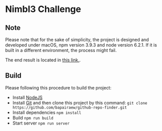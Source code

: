 # Nimbl3 Challenge

## Note
Please note that for the sake of simplicity, the project is designed and developed under macOS, npm version 3.9.3 and node version 6.2.1. If it is built in a different environment, the process might fail.

The end result is located in [this link.](http://nimbl3-challenge.herokuapp.com).

## Build
Please following this procedure to build the project:
- Install [NodeJS](https://nodejs.org/en/)
- Install [Git](https://git-scm.com/) and then clone this project by this command: `git clone https://github.com/bapairaew/github-repo-finder.git`
- Install dependencies `npm install`
- Build `npm run build`
- Start server `npm run server`
